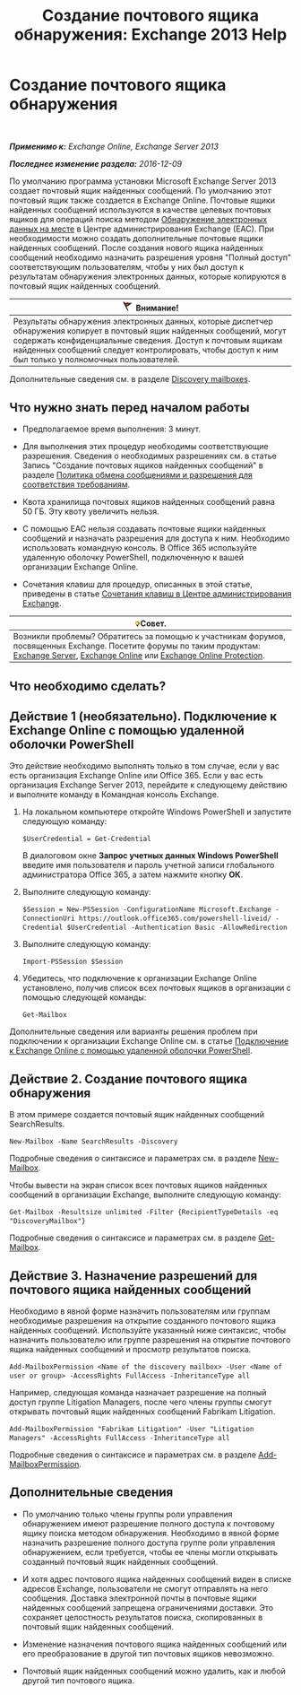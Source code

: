 ﻿---
title: 'Создание почтового ящика обнаружения: Exchange 2013 Help'
TOCTitle: Создание почтового ящика обнаружения
ms:assetid: bc20285d-35e2-4e49-9bd3-38abf96114ba
ms:mtpsurl: https://technet.microsoft.com/ru-ru/library/Dd638177(v=EXCHG.150)
ms:contentKeyID: 50489005
ms.date: 04/30/2018
mtps_version: v=EXCHG.150
ms.translationtype: HT
---

# Создание почтового ящика обнаружения

 

_**Применимо к:** Exchange Online, Exchange Server 2013_

_**Последнее изменение раздела:** 2016-12-09_

По умолчанию программа установки Microsoft Exchange Server 2013 создает почтовый ящик найденных сообщений. По умолчанию этот почтовый ящик также создается в Exchange Online. Почтовые ящики найденных сообщений используются в качестве целевых почтовых ящиков для операций поиска методом [Обнаружение электронных данных на месте](in-place-ediscovery-exchange-2013-help.md) в Центре администрирования Exchange (EAC). При необходимости можно создать дополнительные почтовые ящики найденных сообщений. После создания нового ящика найденных сообщений необходимо назначить разрешения уровня "Полный доступ" соответствующим пользователям, чтобы у них был доступ к результатам обнаружения электронных данных, которые копируются в почтовый ящик найденных сообщений.

<table>
<thead>
<tr class="header">
<th><img src="images/Dd876857.Caution(EXCHG.150).gif" title="Внимание!" alt="Внимание!" />Внимание!</th>
</tr>
</thead>
<tbody>
<tr class="odd">
<td>Результаты обнаружения электронных данных, которые диспетчер обнаружения копирует в почтовый ящик найденных сообщений, могут содержать конфиденциальные сведения. Доступ к почтовым ящикам найденных сообщений следует контролировать, чтобы доступ к ним был только у полномочных пользователей.</td>
</tr>
</tbody>
</table>


Дополнительные сведения см. в разделе [Discovery mailboxes](in-place-ediscovery-exchange-2013-help.md).

## Что нужно знать перед началом работы

  - Предполагаемое время выполнения: 3 минут.

  - Для выполнения этих процедур необходимы соответствующие разрешения. Сведения о необходимых разрешениях см. в статье Запись "Создание почтовых ящиков найденных сообщений" в разделе [Политика обмена сообщениями и разрешения для соответствия требованиям](messaging-policy-and-compliance-permissions-exchange-2013-help.md).

  - Квота хранилища почтовых ящиков найденных сообщений равна 50 ГБ. Эту квоту увеличить нельзя.

  - С помощью EAC нельзя создавать почтовые ящики найденных сообщений и назначать разрешения для доступа к ним. Необходимо использовать командную консоль. В Office 365 используйте удаленную оболочку PowerShell, подключенную к вашей организации Exchange Online.

  - Сочетания клавиш для процедур, описанных в этой статье, приведены в статье [Сочетания клавиш в Центре администрирования Exchange](keyboard-shortcuts-in-the-exchange-admin-center-exchange-online-protection-help.md).

<table>
<thead>
<tr class="header">
<th><img src="images/Bb124558.tip(EXCHG.150).gif" title="Совет" alt="Совет" />Совет.</th>
</tr>
</thead>
<tbody>
<tr class="odd">
<td>Возникли проблемы? Обратитесь за помощью к участникам форумов, посвященных Exchange. Посетите форумы по таким продуктам: <a href="https://go.microsoft.com/fwlink/p/?linkid=60612">Exchange Server</a>, <a href="https://go.microsoft.com/fwlink/p/?linkid=267542">Exchange Online</a> или <a href="https://go.microsoft.com/fwlink/p/?linkid=285351">Exchange Online Protection</a>.</td>
</tr>
</tbody>
</table>


## Что необходимо сделать?

## Действие 1 (необязательно). Подключение к Exchange Online с помощью удаленной оболочки PowerShell

Это действие необходимо выполнять только в том случае, если у вас есть организация Exchange Online или Office 365. Если у вас есть организация Exchange Server 2013, перейдите к следующему действию и выполните команду в Командная консоль Exchange.

1.  На локальном компьютере откройте Windows PowerShell и запустите следующую команду:
    
        $UserCredential = Get-Credential
    
    В диалоговом окне **Запрос учетных данных Windows PowerShell** введите имя пользователя и пароль учетной записи глобального администратора Office 365, а затем нажмите кнопку **ОК**.

2.  Выполните следующую команду:
    
        $Session = New-PSSession -ConfigurationName Microsoft.Exchange -ConnectionUri https://outlook.office365.com/powershell-liveid/ -Credential $UserCredential -Authentication Basic -AllowRedirection

3.  Выполните следующую команду:
    
        Import-PSSession $Session

4.  Убедитесь, что подключение к организации Exchange Online установлено, получив список всех почтовых ящиков в организации с помощью следующей команды:
    
        Get-Mailbox

Дополнительные сведения или варианты решения проблем при подключении к организации Exchange Online см. в статье [Подключение к Exchange Online с помощью удаленной оболочки PowerShell](https://go.microsoft.com/fwlink/p/?linkid=517283).

## Действие 2. Создание почтового ящика обнаружения

В этом примере создается почтовый ящик найденных сообщений SearchResults.

    New-Mailbox -Name SearchResults -Discovery 

Подробные сведения о синтаксисе и параметрах см. в разделе [New-Mailbox](https://technet.microsoft.com/ru-ru/library/aa997663\(v=exchg.150\)).

Чтобы вывести на экран список всех почтовых ящиков найденных сообщений в организации Exchange, выполните следующую команду:

    Get-Mailbox -Resultsize unlimited -Filter {RecipientTypeDetails -eq "DiscoveryMailbox"}

Подробные сведения о синтаксисе и параметрах см. в разделе [Get-Mailbox](https://technet.microsoft.com/ru-ru/library/bb123685\(v=exchg.150\)).

## Действие 3. Назначение разрешений для почтового ящика найденных сообщений

Необходимо в явной форме назначить пользователям или группам необходимые разрешения на открытие созданного почтового ящика найденных сообщений. Используйте указанный ниже синтаксис, чтобы назначить пользователю или группе разрешения на открытие почтового ящика найденных сообщений и просмотр результатов поиска.

    Add-MailboxPermission <Name of the discovery mailbox> -User <Name of user or group> -AccessRights FullAccess -InheritanceType all

Например, следующая команда назначает разрешение на полный доступ группе Litigation Managers, после чего члены группы смогут открывать почтовый ящик найденных сообщений Fabrikam Litigation.

    Add-MailboxPermission "Fabrikam Litigation" -User "Litigation Managers" -AccessRights FullAccess -InheritanceType all

Подробные сведения о синтаксисе и параметрах см. в разделе [Add-MailboxPermission](https://technet.microsoft.com/ru-ru/library/bb124097\(v=exchg.150\)).

## Дополнительные сведения

  - По умолчанию только члены группы роли управления обнаружением имеют разрешение полного доступа к почтовому ящику поиска методом обнаружения. Необходимо в явной форме назначить разрешение полного доступа группе роли управления обнаружением, если требуется, чтобы ее члены могли открывать созданный почтовый ящик найденных сообщений.

  - И хотя адрес почтового ящика найденных сообщений виден в списке адресов Exchange, пользователи не смогут отправлять на него сообщения. Доставка электронной почты в почтовые ящики найденных сообщений запрещена ограничениями доставки. Это сохраняет целостность результатов поиска, скопированных в почтовый ящик найденных сообщений.

  - Изменение назначения почтового ящика найденных сообщений или его преобразование в другой тип почтовых ящиков невозможно.

  - Почтовый ящик найденных сообщений можно удалить, как и любой другой тип почтового ящика.

